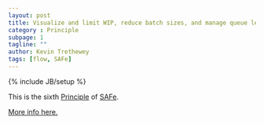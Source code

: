 ```yaml
---
layout: post
title: Visualize and limit WIP, reduce batch sizes, and manage queue lengths
category : Principle
subpage: 1
tagline: ""
author: Kevin Trethewey
tags: [flow, SAFe]
---
```

{% include JB/setup %}

This is the sixth [Principle](/principles.html) of [SAFe](/archetype/SAFe/).

[More info here.](http://scaledagileframework.com/visualize-and-limit-wip-reduce-batch-sizes-and-manage-queue-lengths/)